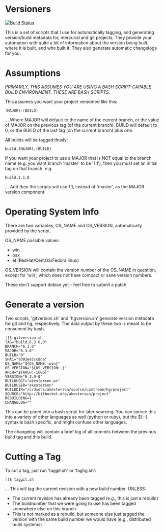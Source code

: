 Versioners
==========

[![Build Status](http://jenkins.aklabs.net/buildStatus/icon?job=versioners-test)](http://jenkins.aklabs.net/view/versioners/job/versioners-test/)

This is a set of scripts that I use for automatically tagging, and generating version/build metadata for, mercurial and git projects. They provide your automation with quite a bit of information about the version being built, where it is built, and who built it. They also generate automatic changelogs for you.

Assumptions
===========

*PRIMARILY, THIS ASSUMES YOU ARE USING A BASH SCRIPT-CAPABLE BUILD ENVIRONMENT. THESE ARE BASH SCRIPTS.*

This assumes you want your project versioned like this:

    (MAJOR)-(BUILD)

... Where MAJOR will default to the name of the current branch, or the value of MAJOR on the previous tag (of the current branch). BUILD will default to 0, or the BUILD of the last tag (on the current branch) plus one.

All builds will be tagged thusly:

    build,(MAJOR),(BUILD)

If you want your project to use a MAJOR that is NOT equal to the branch name (e.g. you want branch 'master' to be '1.1'), then you must set an initial tag on that branch, e.g:

    build,1.1,0

... And then the scripts will use 1.1, instead of 'master', as the MAJOR version component.

Operating System Info
=====================

There are two variables, OS_NAME and OS_VERSION, automatically provided by the script.

OS_NAME possible values:
* win
* osx
* el (RedHat/CentOS/Fedora linux)

OS_VERSION will contain the version number of the OS_NAME in question, except for 'win', which does not have compact or sane version numbers.

These don't support debian yet - feel free to submit a patch.

Generate a version
==================

Two scripts, 'gitversion.sh' and 'hgversion.sh' generate version metadata for git and hg, respectively. The data output by these two is meant to be consumed by bash.

    []$ gitversion.sh
    TAG="build,6.3.0,0"
    BRANCH="6.3.0"
    MAJOR="6.3.0"
    BUILD="0"
    SHA1="9392ee5cc8da"
    OS_NAME="${OS_NAME:-win}"
    OS_VERSION="${OS_VERSION:-}"
    ARCH="${ARCH:-i686}"
    VERSION="6.3.0-0"
    BUILDHOST="akesterson-pc"
    BUILDUSER="akesterson"
    BUILDDIR="/c/Users/akesterson/source/upstream/hg/project"
    SOURCE="http://bitbucket.org/akesterson/project"
    REBUILDING=1
    CHANGELOG=""

This can be piped into a bash script for later sourcing. You can source this into a variety of other languages as well (python or ruby), but the ${:-} syntax is bash specific, and might confuse other languages.

The changelog will contain a brief log of all commits between the previous build tag and this build.

Cutting a Tag
=============

To cut a tag, just run 'taggit.sh' or 'taghg.sh':

    []$ taggit.sh

... This will tag the current revision with a new build number. UNLESS:

* The current revision has already been tagged (e.g., this is just a rebuild)
* The buildnumber that we were going to use has been tagged somewhere else on this branch
* This is not marked as a rebuild, but someone else just tagged the version  with the same build number we would have (e.g., distributed build systems)

